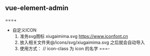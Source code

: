 
## vue-element-admin
===+
- 自定义ICON
    1. 准务svg图标 xiugaimima.svg https://www.iconfont.cn
    2. 放入相关文件夹@/icons/svg/xiugaimima.svg 之后就会自动导入
    3. 使用方式：<svg-icon icon-class="xiugaimima" /> // icon-class 为 icon 的名字
===-